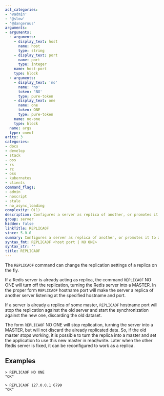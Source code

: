 ```yaml
---
acl_categories:
- '@admin'
- '@slow'
- '@dangerous'
arguments:
- arguments:
  - arguments:
    - display_text: host
      name: host
      type: string
    - display_text: port
      name: port
      type: integer
    name: host-port
    type: block
  - arguments:
    - display_text: 'no'
      name: 'no'
      token: 'NO'
      type: pure-token
    - display_text: one
      name: one
      token: ONE
      type: pure-token
    name: no-one
    type: block
  name: args
  type: oneof
arity: 3
categories:
- docs
- develop
- stack
- oss
- rs
- rc
- oss
- kubernetes
- clients
command_flags:
- admin
- noscript
- stale
- no_async_loading
complexity: O(1)
description: Configures a server as replica of another, or promotes it to a master.
group: server
hidden: false
linkTitle: REPLICAOF
since: 5.0.0
summary: Configures a server as replica of another, or promotes it to a master.
syntax_fmt: REPLICAOF <host port | NO ONE>
syntax_str: ''
title: REPLICAOF
---
```

The `REPLICAOF` command can change the replication settings of a replica on the fly.

If a Redis server is already acting as replica, the command `REPLICAOF` NO ONE will turn off the replication, turning the Redis server into a MASTER.  In the proper form `REPLICAOF` hostname port will make the server a replica of another server listening at the specified hostname and port.

If a server is already a replica of some master, `REPLICAOF` hostname port will stop the replication against the old server and start the synchronization against the new one, discarding the old dataset.

The form `REPLICAOF` NO ONE will stop replication, turning the server into a MASTER, but will not discard the already replicated data. So, if the old master stops working, it is possible to turn the replica into a master and set the application to use this new master in read/write. Later when the other Redis server is fixed, it can be reconfigured to work as a replica.

## Examples

```
> REPLICAOF NO ONE
"OK"

> REPLICAOF 127.0.0.1 6799
"OK"
```
